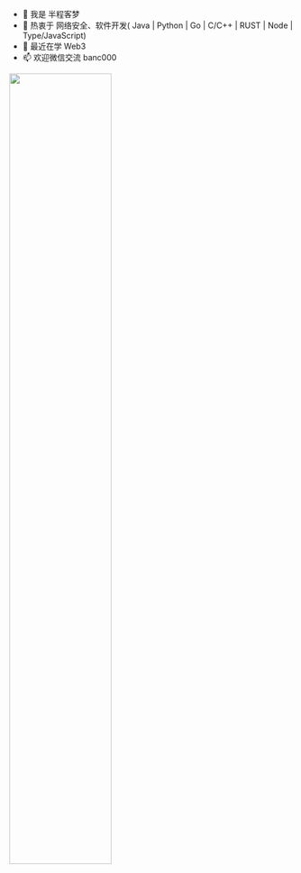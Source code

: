 - 👋 我是 半程客梦
- 👀 热衷于 网络安全、软件开发( Java | Python | Go | C/C++ | RUST | Node | Type/JavaScript)
- 🌱 最近在学 Web3
- 📫 欢迎微信交流 banc000

<img align="left" width="60%" src="https://github-readme-stats.vercel.app/api?username=banchengkemeng&show_icons=true&hide_border=false" />

<!---
banchengkemeng/banchengkemeng is a ✨ special ✨ repository because its `README.md` (this file) appears on your GitHub profile.
You can click the Preview link to take a look at your changes.
--->
